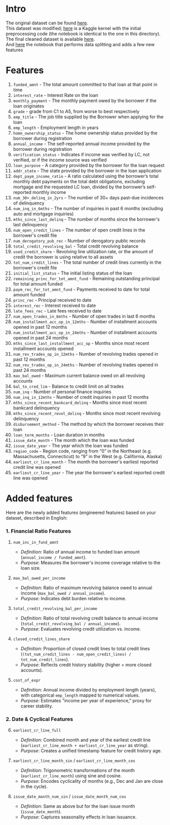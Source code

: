 # Intro 

The original dataset can be found [here](https://www.kaggle.com/datasets/adarshsng/lending-club-loan-data-csv).  
This dataset was modified; [here](https://www.kaggle.com/code/db0boy/lending-club-loan-data-cleared-preparation) is a Kaggle kernel with the initial preprocessing code (the notebook is identical to the one in this directory).  
The final cleaned dataset is available [here](https://www.kaggle.com/datasets/db0boy/lending-club-loan-data-cleared).  
And [here](https://www.kaggle.com/code/db0boy/credit-scoring-data-processing) the notebook that performs data splitting and adds a few new features


# Features 


1. `funded_amnt` - The total amount committed to that loan at that point in time  
2. `interest_rate` - Interest Rate on the loan  
3. `monthly_payment` - The monthly payment owed by the borrower if the loan originates  
4. `grade` - grade from C1 to A5, from worse to best respectively  
5. `emp_title` - The job title supplied by the Borrower when applying for the loan  
6. `emp_length` - Employment length in years  
7. `home_ownership_status` - The home ownership status provided by the borrower during registration  
8. `annual_income` - The self-reported annual income provided by the borrower during registration  
9. `verification_status` - Indicates if income was verified by LC, not verified, or if the income source was verified  
10. `loan_purpose` - A category provided by the borrower for the loan request  
11. `addr_state` - The state provided by the borrower in the loan application  
12. `dept_paym_income_ratio` - A ratio calculated using the borrower’s total monthly debt payments on the total debt obligations, excluding mortgage and the requested LC loan, divided by the borrower’s self-reported monthly income  
13. `num_30+_delinq_in_2yrs` - The number of 30+ days past-due incidences of delinquency  
14. `num_inq_in_6mths` - The number of inquiries in past 6 months (excluding auto and mortgage inquiries)  
15. `mths_since_last_delinq` - The number of months since the borrower's last delinquency  
16. `num_open_credit_lines` - The number of open credit lines in the borrower's credit file  
17. `num_derogatory_pub_rec` - Number of derogatory public records  
18. `total_credit_revolving_bal` - Total credit revolving balance  
19. `used_credit_share` - Revolving line utilization rate, or the amount of credit the borrower is using relative to all assets  
20. `tot_num_credit_lines` - The total number of credit lines currently in the borrower's credit file  
21. `initial_list_status` - The initial listing status of the loan  
22. `remaining_princ_for_tot_amnt_fund` - Remaining outstanding principal for total amount funded  
23. `paym_rec_for_tot_amnt_fund` - Payments received to date for total amount funded  
24. `princ_rec` - Principal received to date  
25. `interest_rec` - Interest received to date  
26. `late_fees_rec` - Late fees received to date  
27. `num_open_trades_in_6mths` - Number of open trades in last 6 months  
28. `num_installment_acc_op_in_12mths` - Number of installment accounts opened in past 12 months  
29. `num_installment_acc_op_in_24mths` - Number of installment accounts opened in past 24 months  
30. `mths_since_last_installment_acc_op` - Months since most recent installment accounts opened  
31. `num_rev_trades_op_in_12mths` - Number of revolving trades opened in past 12 months  
32. `num_rev_trades_op_in_24mths` - Number of revolving trades opened in past 24 months  
33. `max_bal_owed` - Maximum current balance owed on all revolving accounts  
34. `bal_to_cred_lim` - Balance to credit limit on all trades  
35. `num_inq` - Number of personal finance inquiries  
36. `num_inq_in_12mths` - Number of credit inquiries in past 12 months  
37. `mths_since_recent_bankcard_delinq` - Months since most recent bankcard delinquency  
38. `mths_since_recent_revol_delinq` - Months since most recent revolving delinquency  
39. `disbursement_method` - The method by which the borrower receives their loan  
40. `loan_term_months` - Loan duration in months  
41. `issue_date_month` - The month which the loan was funded  
42. `issue_date_year` - The year which the loan was funded  
43. `region_code` - Region code, ranging from “0” in the Northeast (e.g. Massachusetts, Connecticut) to “9” in the West (e.g. California, Alaska)  
44. `earliest_cr_line_month` - The month the borrower's earliest reported credit line was opened  
45. `earliest_cr_line_year` - The year the borrower's earliest reported credit line was opened  

# Added features
Here are the newly added features (engineered features) based on your dataset, described in English:

### **1. Financial Ratio Features**
1. `num_inc_in_fund_amnt`  
   - *Definition*: Ratio of annual income to funded loan amount (`annual_income / funded_amnt`).  
   - *Purpose*: Measures the borrower's income coverage relative to the loan size.  

2. `max_bal_owed_per_income` 
   - *Definition*: Ratio of maximum revolving balance owed to annual income (`max_bal_owed / annual_income`).  
   - *Purpose*: Indicates debt burden relative to income.  

3. `total_credit_revolving_bal_per_income`  
   - *Definition*: Ratio of total revolving credit balance to annual income (`total_credit_revolving_bal / annual_income`).  
   - *Purpose*: Evaluates revolving credit utilization vs. income.  

4. `closed_credit_lines_share`  
   - *Definition*: Proportion of closed credit lines to total credit lines (`(tot_num_credit_lines - num_open_credit_lines) / tot_num_credit_lines`).  
   - *Purpose*: Reflects credit history stability (higher = more closed accounts).  

5. `cost_of_expr`  
   - *Definition*: Annual income divided by employment length (years), with categorical `emp_length` mapped to numerical values.  
   - *Purpose*: Estimates "income per year of experience," proxy for career stability.  



### **2. Date & Cyclical Features**
6. `earliest_cr_line_full`
   - *Definition*: Combined month and year of the earliest credit line (`earliest_cr_line_month + earliest_cr_line_year` as string).  
   - *Purpose*: Creates a unified timestamp feature for credit history age.  

7. `earliest_cr_line_month_sin` / `earliest_cr_line_month_cos` 
   - *Definition*: Trigonometric transformations of the month (`earliest_cr_line_month`) using sine and cosine.  
   - *Purpose*: Encodes cyclicality of months (e.g., Dec and Jan are close in the cycle).  

8. `issue_date_month_num_sin` / `issue_date_month_num_cos`  
   - *Definition*: Same as above but for the loan issue month (`issue_date_month`).  
   - *Purpose*: Captures seasonality effects in loan issuance.  



